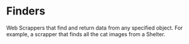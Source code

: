 # Finders

Web Scrappers that find and return data from any specified object. For example, a scrapper that finds all the cat images from a Shelter.